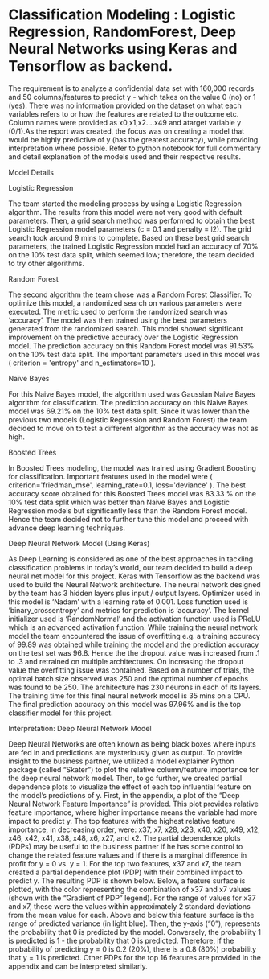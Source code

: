 # Classification Modeling : Logistic Regression, RandomForest, Deep Neural Networks using Keras and Tensorflow as backend.

The requirement is to analyze a confidential data set with 160,000 records and 50 columns/features to predict y - which takes on the value 0 (no) or 1 (yes). There was no information provided on the dataset on what each variables refers to or how the features are related to the outcome etc. Column names were provided as x0,x1,x2....x49 and atarget variable y (0/1).As the report was created, the focus was on creating a model that would be highly predictive of y (has the greatest accuracy), while providing interpretation where possible. Refer to python notebook for full commentary and detail explanation of the models used and their respective results.


Model Details
	
Logistic Regression

The team started the modeling process by using a Logistic Regression algorithm. The results from this model were not very good with default parameters. Then, a grid search method was performed to obtain the best Logistic Regression model parameters (c = 0.1 and penalty = l2). The grid search took around 9 mins to complete. Based on these best grid search parameters, the trained Logistic Regression model had an accuracy of 70% on the 10% test data split, which seemed low; therefore, the team decided to try other algorithms.

Random Forest

The second algorithm the team chose was a Random Forest Classifier. To optimize this model, a randomized search on various parameters were executed. The metric used to perform the randomized search was ‘accuracy’. The model was then trained using the best parameters generated from the randomized search. This model showed significant improvement on the predictive accuracy over the Logistic Regression model. The prediction accuracy on this Random Forest model was 91.53% on the 10% test data split. The important parameters used in this model was ( criterion = 'entropy' and n_estimators=10 ).

Naïve Bayes

For this Naive Bayes model, the algorithm used was Gaussian Naive Bayes algorithm for classification. The prediction accuracy on this Naive Bayes model was 69.21% on the 10% test data split. Since it was lower than the previous two models (Logistic Regression and Random Forest) the team decided to move on to test a different algorithm as the accuracy was not as high.

Boosted Trees

In Boosted Trees modeling, the model was trained using Gradient Boosting for classification. Important features used in the model were ( criterion='friedman_mse',
learning_rate=0.1, loss='deviance' ). The best accuracy score obtained for this Boosted Trees model was 83.33 % on the 10% test data split which was better than Naive Bayes and Logistic Regression models but significantly less than the Random Forest model. Hence the team decided not to further tune this model and proceed with advance deep learning techniques.


Deep Neural Network Model (Using Keras)

As Deep Learning is considered as one of the best approaches in tackling classification problems in today’s world, our team decided to build a deep neural net model for this project. Keras with Tensorflow as the backend was used to build the Neural Network architecture. The neural network designed by the team has 3 hidden layers plus input / output layers.  Optimizer used in this model is ‘Nadam’ with a learning rate of 0.001. Loss function used is ‘binary_crossentropy’ and metrics for prediction is ‘accuracy’. The kernel initializer used is ‘RandomNormal’ and the activation function used is PReLU which is an advanced activation function. While training the neural network model the team encountered the issue of overfitting e.g. a training accuracy of 99.89 was obtained while training the model and the prediction accuracy on the test set was 96.8. Hence the the dropout value was increased from .1 to .3 and retrained on multiple architectures. On increasing the dropout value the overfitting issue was contained. Based on a number of trials, the optimal batch size observed was 250 and the optimal number of epochs was found to be 250. The architecture has 230 neurons in each of its layers. The training time for this final neural network model is 35 mins on a CPU. The final prediction accuracy on this model was 97.96% and is the top classifier model for this project.


Interpretation: Deep Neural Network Model

Deep Neural Networks are often known as being black boxes where inputs are fed in and predictions are mysteriously given as output. To provide insight to the business partner, we utilized a model explainer Python package (called “Skater”) to plot the relative column/feature importance for the deep neural network model. Then, to go further, we created partial dependence plots to visualize the effect of each top influential feature on the model’s predictions of y. 
First, in the appendix, a plot of the “Deep Neural Network Feature Importance” is provided. This plot provides relative feature importance, where higher importance means the variable had more impact to predict y. The top features with the highest relative feature importance, in decreasing order, were: x37, x7, x28, x23, x40, x20, x49, x12, x46, x42, x41, x38, x48, x6, x27, and x2. 
The partial dependence plots (PDPs) may be useful to the business partner if he has some control to change the related feature values and if there is a marginal difference in profit for y = 0 vs. y = 1.  For the top two features, x37 and x7, the team created a partial dependence plot (PDP) with their combined impact to predict y. The resulting PDP is shown below. Below, a feature surface is plotted, with the color representing the combination of x37 and x7 values (shown with the “Gradient of PDP” legend). For the range of values for x37 and x7, these were the values within approximately 2 standard deviations from the mean value for each. Above and below this feature surface is the range of predicted variance (in light blue). Then, the y-axis (“0”), represents the probability that 0 is predicted by the model. Conversely, the probability 1 is predicted is 1 - the probability that 0 is predicted. Therefore, if the probability of predicting y = 0 is 0.2 (20%), there is a 0.8 (80%) probability that y = 1 is predicted. Other PDPs for the top 16 features are provided in the appendix and can be interpreted similarly.

